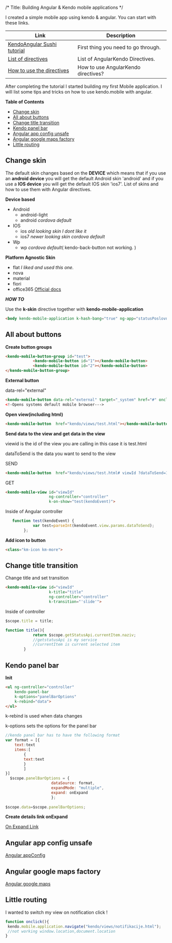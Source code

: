 /*
Title: Building  Angular & Kendo mobile applications
*/

I created a simple mobile app using kendo & angular.
You can start with these links. 


| Link  | Description  |                       
| -------  | ---------------- |
|[KendoAngular Sushi tutorial](http://docs.telerik.com/kendo-ui/mobile/angular/sushi-angular-tutorial "Visit the tutorial!")  |  First thing you need to go through.|
|[List of directives](http://docs.telerik.com/kendo-ui/mobile/angular/angular "AngularKendo directives")             |  List of AngularKendo Directives.   |
|[How to use the directives](http://docs.telerik.com/kendo-ui/mobile/angular/angular "How to use directives")               |  How to use AngularKendo directives?|



After completing the tutorial I started building my first Mobile application.
 I will list some tips and tricks on how to use kendo.mobile with angular.
 
 **Table of Contents**

- [Change skin](#change-skin)
- [All about buttons ](#all-about-buttons)
- [Change title transition](#change-title-transition)
- [Kendo panel bar](#kendo-panel-bar)
- [Angular app config unsafe](#angular-app-config-unsafe)
- [Angular google maps factory](#angular-google-maps-factory)
- [Little routing](#little-routing)


## Change skin
The default skin changes based on the **DEVICE**  which means that if you use an **android device** you will get the default Android skin 'android' 
and if you use a **IOS device** you will get the default IOS skin 'ios7'.
List of skins and how to use them with Angular directives.

**Device based**
+ Android
    - android-light
    - android _cordova default_
+ IOS
    - ios _old looking skin I dont like it_
    - ios7 _newer looking skin cordova default_ 
+ Wp
    - wp _cordova default_( kendo-back-button not working. )
    
**Platform Agnostic Skin**
+ flat _I liked and used this one._
+ nova
+ material
+ fiori
+ office365
[Official docs](http://docs.telerik.com/kendo-ui/mobile/styling "Official documentantion") 


**_HOW TO_**

Use the **k-skin** directive together with **kendo-mobile-application**
```html
<body kendo-mobile-application k-hash-bang="true" ng-app="statusPoslovnicaBankomata" k-skin="'flat'">
```
## All about buttons 

**Create button groups**
```html
<kendo-mobile-button-group id="test">
            <kendo-mobile-button id="1"></kendo-mobile-button>
            <kendo-mobile-button id="2"></kendo-mobile-button>
</kendo-mobile-button-group>        
```
**External button**

data-rel="external"
```html
<kendo-mobile-button data-rel="external" target="_system" href="#" onclick="window.open('link')"></kendo-mobile-button> 
<!-Opens systems default mobile browser--->                                
```
**Open view(including html)**
```html
<kendo-mobile-button  href="kendo/views/test.html"></kendo-mobile-button>
```
**Send data to the view  and get data in the view**

viewid is the id of the view you are calling in this case it is test.html

dataToSend is the data you want to send to the view

SEND
```html
<kendo-mobile-button  href="kendo/views/test.html# viewId ?dataToSend=1"></kendo-mobile-button>
```
GET
```html
<kendo-mobile-view id="viewId"                  
                   ng-controller="controller"                  
                   k-on-show="test(kendoEvent)">
```
Inside of Angular controller
```js
   function test(kendoEvent) {
            var test=parseInt(kendoEvent.view.params.dataToSend);
        };
```
**Add icon to button**
```html
<class="km-icon km-more">
```
## Change title transition

Change title and set transition
```html
<kendo-mobile-view id="viewId"
                   k-title="title"
                   ng-controller="controller"
                   k-transition="'slide'">
```
Inside of controller
```js
$scope.title = title;

function title(){
            return $scope.getStatusApi.currentItem.naziv;
            //getstatusApi is my service
            //currentItem is current selected item
        }
```

## Kendo panel bar

**Init**
```html
<ul ng-controller="controller" 
    kendo-panel-bar 
    k-options="panelBarOptions" 
    k-rebind="data">
</ul>
```
k-rebind is used when data changes

k-options sets the options for the panel bar
```js
//kendo panel bar has to have the following format
var format = [{
    text:text
    items:[
        {
        text:text
        }
        ]
}]
  $scope.panelBarOptions = {
                    dataSource: format,
                    expandMode: "multiple",
                    expand: onExpand
                    };
                    
$scope.data=$scope.panelBarOptions;
```
**Create details link onExpand**


[On Expand Link](https://gist.github.com/josipN/cedc298380948a9cfdca)

## Angular app config unsafe


[Angular appConfig](https://gist.github.com/josipN/6cfb76a28aba3f562181)


## Angular google maps factory

[Angular google maps](https://gist.github.com/josipN/4af8bdbe3ad44f10b4ec)

                                
<!--//And in the Azure app settings of your website/app add a new app setting to match that in the picture below.
//![App Settings](%image_url%/appsettings.png)-->

## Little routing

I wanted to switch my view on notification click !

```js 
function onclick(){
 kendo.mobile.application.navigate("kendo/views/notifikacije.html");
 //not working window.location,document.location
}
```
